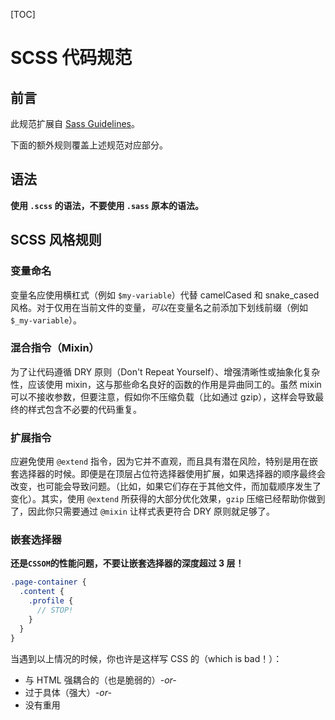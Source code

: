 [TOC]

# SCSS 代码规范

## 前言

此规范扩展自 [Sass Guidelines](https://sass-guidelin.es/zh/)。

下面的额外规则覆盖上述规范对应部分。

## 语法

**使用 `.scss` 的语法，不要使用 `.sass` 原本的语法。**

## SCSS 风格规则

### 变量命名

变量名应使用横杠式（例如 `$my-variable`）代替 camelCased 和 snake_cased 风格。对于仅用在当前文件的变量，*可以*在变量名之前添加下划线前缀（例如 `$_my-variable`）。

### 混合指令（Mixin）

为了让代码遵循 DRY 原则（Don't Repeat Yourself）、增强清晰性或抽象化复杂性，应该使用 mixin，这与那些命名良好的函数的作用是异曲同工的。虽然 mixin 可以不接收参数，但要注意，假如你不压缩负载（比如通过 gzip），这样会导致最终的样式包含不必要的代码重复。

### 扩展指令

应避免使用 `@extend` 指令，因为它并不直观，而且具有潜在风险，特别是用在嵌套选择器的时候。即便是在顶层占位符选择器使用扩展，如果选择器的顺序最终会改变，也可能会导致问题。（比如，如果它们存在于其他文件，而加载顺序发生了变化）。其实，使用 `@extend` 所获得的大部分优化效果，`gzip` 压缩已经帮助你做到了，因此你只需要通过 `@mixin` 让样式表更符合 DRY 原则就足够了。

### 嵌套选择器

**还是`CSSOM`的性能问题，不要让嵌套选择器的深度超过 3 层！**

```scss
.page-container {
  .content {
    .profile {
      // STOP!
    }
  }
}
```

当遇到以上情况的时候，你也许是这样写 CSS 的（which is bad！）：

* 与 HTML 强耦合的（也是脆弱的）*-or-*
* 过于具体（强大）*-or-*
* 没有重用
